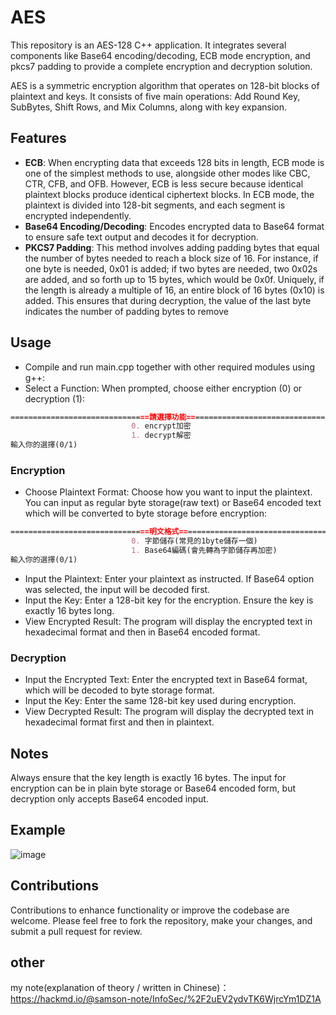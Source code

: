 # AES
This repository is an AES-128 C++ application. It integrates several components like Base64 encoding/decoding, ECB mode encryption, and pkcs7 padding to provide a complete encryption and decryption solution.

AES is a symmetric encryption algorithm that operates on 128-bit blocks of plaintext and keys. It consists of five main operations: Add Round Key, SubBytes, Shift Rows, and Mix Columns, along with key expansion.

## Features
- **ECB**: When encrypting data that exceeds 128 bits in length, ECB mode is one of the simplest methods to use, alongside other modes like CBC, CTR, CFB, and OFB. However, ECB is less secure because identical plaintext blocks produce identical ciphertext blocks. In ECB mode, the plaintext is divided into 128-bit segments, and each segment is encrypted independently.
- **Base64 Encoding/Decoding**: Encodes encrypted data to Base64 format to ensure safe text output and decodes it for decryption.
- **PKCS7 Padding**: This method involves adding padding bytes that equal the number of bytes needed to reach a block size of 16. For instance, if one byte is needed, 0x01 is added; if two bytes are needed, two 0x02s are added, and so forth up to 15 bytes, which would be 0x0f. Uniquely, if the length is already a multiple of 16, an entire block of 16 bytes (0x10) is added. This ensures that during decryption, the value of the last byte indicates the number of padding bytes to remove

## Usage
- Compile and run main.cpp together with other required modules using g++:
- Select a Function:
When prompted, choose either encryption (0) or decryption (1):
```markdown
===============================請選擇功能===============================
                           0. encrypt加密
                           1. decrypt解密
輸入你的選擇(0/1)
```
### Encryption
- Choose Plaintext Format:
Choose how you want to input the plaintext. You can input as regular byte storage(raw text) or Base64 encoded text which will be converted to byte storage before encryption:
```markdown
===============================明文格式=================================
                           0. 字節儲存(常見的1byte儲存一個)
                           1. Base64編碼(會先轉為字節儲存再加密)
輸入你的選擇(0/1)
```
- Input the Plaintext:
Enter your plaintext as instructed. If Base64 option was selected, the input will be decoded first.
- Input the Key:
Enter a 128-bit key for the encryption. Ensure the key is exactly 16 bytes long.
- View Encrypted Result:
The program will display the encrypted text in hexadecimal format and then in Base64 encoded format.
### Decryption
- Input the Encrypted Text:
Enter the encrypted text in Base64 format, which will be decoded to byte storage format.
- Input the Key:
Enter the same 128-bit key used during encryption.
- View Decrypted Result:
The program will display the decrypted text in hexadecimal format first and then in plaintext.
## Notes
Always ensure that the key length is exactly 16 bytes.
The input for encryption can be in plain byte storage or Base64 encoded form, but decryption only accepts Base64 encoded input.

## Example
![image](https://github.com/samsonjaw/AES/assets/114964564/adc83c16-9d78-46bd-a5f4-5e7e26090985)

## Contributions
Contributions to enhance functionality or improve the codebase are welcome. Please feel free to fork the repository, make your changes, and submit a pull request for review.

## other
my note(explanation of theory / written in Chinese)：https://hackmd.io/@samson-note/InfoSec/%2F2uEV2ydvTK6WjrcYm1DZ1A
